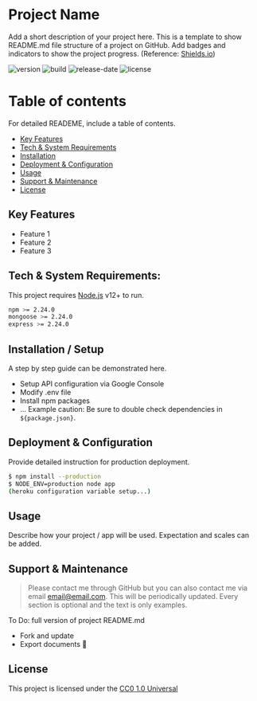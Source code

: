 # Project Name

Add a short description of your project here.  This is a template to show README.md file structure of a project on GitHub.  Add badges and indicators to show the project progress. (Reference: [Shields.io](https://Shields.io))  

![version](https://img.shields.io/badge/version-0.0.1-blue)
![build](https://img.shields.io/badge/build-passing-success)
![release-date](https://img.shields.io/badge/last_updated-october_2020-yellowgreen)
![license](https://img.shields.io/badge/license-MIT-green)

# Table of contents

For detailed READEME, include a table of contents.

- [Key Features](#keyfeatures)
- [Tech & System Requirements](#requirements)
- [Installation](#restangular)
- [Deployment & Configuration](#deployment)
- [Usage](#usage)
- [Support & Maintenance](#support)
- [License](#license)


## Key Features

* Feature 1
* Feature 2
* Feature 3


## Tech & System Requirements:
This project requires [Node.js](https://nodejs.org/) v12+ to run.
```sh
npm >= 2.24.0
mongoose >= 2.24.0
express >= 2.24.0
```


## Installation / Setup
A step by step guide can be demonstrated here.

- Setup API configuration via Google Console
- Modify .env file
- Install npm packages
- ...
Example caution: Be sure to double check dependencies in `${package.json}`.



## Deployment & Configuration
Provide detailed instruction for production deployment.
```sh
$ npm install --production
$ NODE_ENV=production node app
(heroku configuration variable setup...)
```


## Usage
Describe how your project / app will be used.  Expectation and scales can be added.


## Support & Maintenance
> Please contact me through GitHub
> but you can also contact me via email
> email@email.com.
> This will be periodically updated.
> Every section is optional
> and the text is only examples.

To Do: full version of project README.md
  - Fork and update
  - Export documents
:musical_note:


## License

This project is licensed under the [CC0 1.0 Universal](LICENSE.md)
